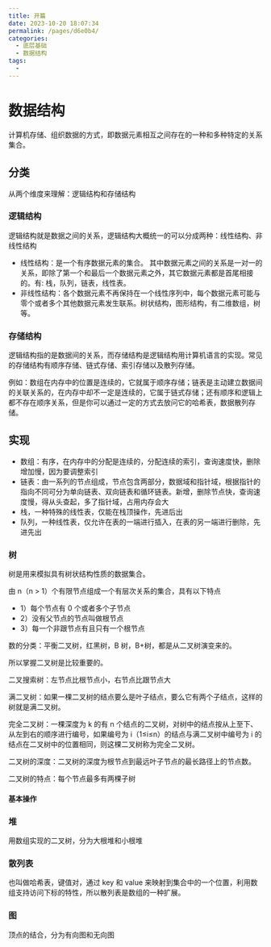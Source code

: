 ```yaml
---
title: 开篇
date: 2023-10-20 18:07:34
permalink: /pages/d6e0b4/
categories:
  - 底层基础
  - 数据结构
tags:
  -
---
```


# 数据结构

计算机存储、组织数据的方式，即数据元素相互之间存在的一种和多种特定的关系集合。

## 分类

从两个维度来理解：逻辑结构和存储结构

### 逻辑结构

逻辑结构就是数据之间的关系，逻辑结构大概统一的可以分成两种：线性结构、非线性结构

- 线性结构：是一个有序数据元素的集合。 其中数据元素之间的关系是一对一的关系，即除了第一个和最后一个数据元素之外，其它数据元素都是首尾相接的。有: 栈，队列，链表，线性表。
- 非线性结构：各个数据元素不再保持在一个线性序列中，每个数据元素可能与零个或者多个其他数据元素发生联系。树状结构，图形结构，有二维数组，树等。

### 存储结构

逻辑结构指的是数据间的关系，而存储结构是逻辑结构用计算机语言的实现。常见的存储结构有顺序存储、链式存储、索引存储以及散列存储。

例如：数组在内存中的位置是连续的，它就属于顺序存储；链表是主动建立数据间的关联关系的，在内存中却不一定是连续的，它属于链式存储；还有顺序和逻辑上都不存在顺序关系，但是你可以通过一定的方式去放问它的哈希表，数据散列存储。

## 实现

- 数组：有序，在内存中的分配是连续的，分配连续的索引，查询速度快，删除增加慢，因为要调整索引
- 链表：由一系列的节点组成，节点包含两部分，数据域和指针域，根据指针的指向不同可分为单向链表、双向链表和循环链表。新增，删除节点快，查询速度慢，得从头查起，多了指针域，占用内存会大
- 栈，一种特殊的线性表，仅能在栈顶操作，先进后出
- 队列，一种线性表，仅允许在表的一端进行插入，在表的另一端进行删除，先进先出

### 树

树是用来模拟具有树状结构性质的数据集合。

由 n（n > 1）个有限节点组成一个有层次关系的集合，具有以下特点

- 1）每个节点有 0 个或者多个子节点
- 2）没有父节点的节点叫做根节点
- 3）每一个非跟节点有且只有一个根节点

数的分类：平衡二叉树，红黑树，B 树，B+树，都是从二叉树演变来的。

所以掌握二叉树是比较重要的。

二叉搜索树：左节点比根节点小，右节点比跟节点大

满二叉树：如果一棵二叉树的结点要么是叶子结点，要么它有两个子结点，这样的树就是满二叉树。

完全二叉树：一棵深度为 k 的有 n 个结点的二叉树，对树中的结点按从上至下、从左到右的顺序进行编号，如果编号为 i（1≤i≤n）的结点与满二叉树中编号为 i 的结点在二叉树中的位置相同，则这棵二叉树称为完全二叉树。

二叉树的深度：二叉树的深度为根节点到最远叶子节点的最长路径上的节点数。

二叉树的特点：每个节点最多有两棵子树

#### 基本操作

### 堆

用数组实现的二叉树，分为大根堆和小根堆

### 散列表

也叫做哈希表，键值对，通过 key 和 value 来映射到集合中的一个位置，利用数组支持访问下标的特性，所以散列表是数组的一种扩展。

### 图

顶点的结合，分为有向图和无向图
